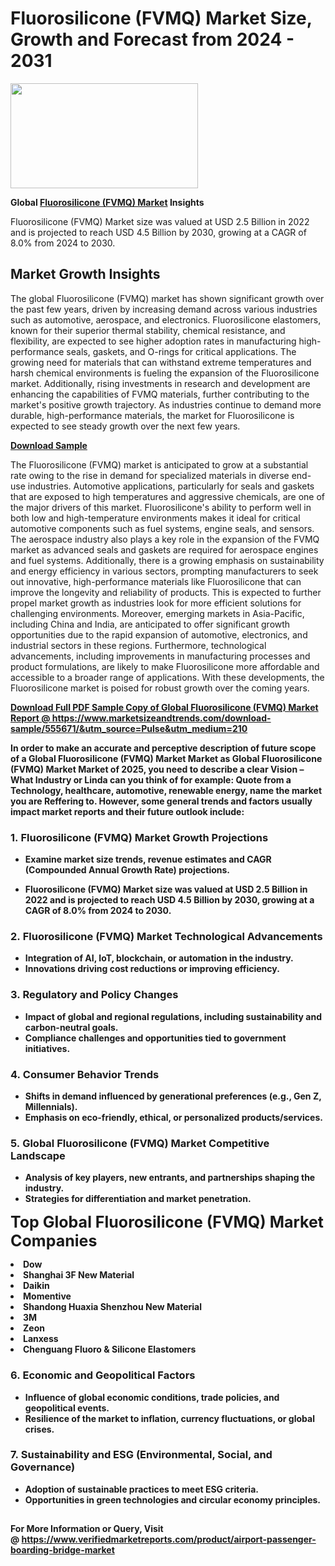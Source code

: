 <H1>Fluorosilicone (FVMQ) Market Size, Growth and Forecast from 2024 - 2031</H1><img class="aligncenter size-medium wp-image-584254" src="https://thirdeyenews.in/wp-content/uploads/2024/09/Global-Market-Research-300x168.jpeg" alt="" width="300" height="168" /><p><strong>Global&nbsp;<a href="https://www.marketsizeandtrends.com/download-sample/555671/&amp;utm_source=Pulse&amp;utm_medium=210">Fluorosilicone (FVMQ) Market</a> Insights</strong></p><p>Fluorosilicone (FVMQ) Market size was valued at USD 2.5 Billion in 2022 and is projected to reach USD 4.5 Billion by 2030, growing at a CAGR of 8.0% from 2024 to 2030.</p><p><h2>Market Growth Insights</h2> <p>The global Fluorosilicone (FVMQ) market has shown significant growth over the past few years, driven by increasing demand across various industries such as automotive, aerospace, and electronics. Fluorosilicone elastomers, known for their superior thermal stability, chemical resistance, and flexibility, are expected to see higher adoption rates in manufacturing high-performance seals, gaskets, and O-rings for critical applications. The growing need for materials that can withstand extreme temperatures and harsh chemical environments is fueling the expansion of the Fluorosilicone market. Additionally, rising investments in research and development are enhancing the capabilities of FVMQ materials, further contributing to the market's positive growth trajectory. As industries continue to demand more durable, high-performance materials, the market for Fluorosilicone is expected to see steady growth over the next few years.</p> <p><strong><a href="#">Download Sample</a></strong></p> <p>The Fluorosilicone (FVMQ) market is anticipated to grow at a substantial rate owing to the rise in demand for specialized materials in diverse end-use industries. Automotive applications, particularly for seals and gaskets that are exposed to high temperatures and aggressive chemicals, are one of the major drivers of this market. Fluorosilicone's ability to perform well in both low and high-temperature environments makes it ideal for critical automotive components such as fuel systems, engine seals, and sensors. The aerospace industry also plays a key role in the expansion of the FVMQ market as advanced seals and gaskets are required for aerospace engines and fuel systems. Additionally, there is a growing emphasis on sustainability and energy efficiency in various sectors, prompting manufacturers to seek out innovative, high-performance materials like Fluorosilicone that can improve the longevity and reliability of products. This is expected to further propel market growth as industries look for more efficient solutions for challenging environments. Moreover, emerging markets in Asia-Pacific, including China and India, are anticipated to offer significant growth opportunities due to the rapid expansion of automotive, electronics, and industrial sectors in these regions. Furthermore, technological advancements, including improvements in manufacturing processes and product formulations, are likely to make Fluorosilicone more affordable and accessible to a broader range of applications. With these developments, the Fluorosilicone market is poised for robust growth over the coming years.</p> <p><strong><a href="#"></p><p><span class=""><strong>Download Full PDF Sample Copy of Global Fluorosilicone (FVMQ) Market Report</strong> @ <a href="https://www.marketsizeandtrends.com/download-sample/555671/&amp;utm_source=Pulse&amp;utm_medium=210" target="_blank">https://www.marketsizeandtrends.com/download-sample/555671/&amp;utm_source=Pulse&amp;utm_medium=210</a></span></p><p>In order to make an accurate and perceptive description of future scope of a Global&nbsp;Fluorosilicone (FVMQ) Market Market as Global&nbsp;Fluorosilicone (FVMQ) Market Market of 2025, you need to describe a clear Vision &ndash; What Industry or Linda can you think of for example: Quote from a Technology, healthcare, automotive, renewable energy, name the market you are Reffering to. However, some general trends and factors usually impact market reports and their future outlook include:</p><h3>1.&nbsp;<strong>Fluorosilicone (FVMQ) Market Growth Projections</strong></h3><ul><li>Examine market size trends, revenue estimates and CAGR (Compounded Annual Growth Rate) projections.</li><li><p>Fluorosilicone (FVMQ) Market size was valued at USD 2.5 Billion in 2022 and is projected to reach USD 4.5 Billion by 2030, growing at a CAGR of 8.0% from 2024 to 2030.</p></li></ul><h3>2.&nbsp;<strong>Fluorosilicone (FVMQ) Market Technological Advancements</strong></h3><ul><li>Integration of AI, IoT, blockchain, or automation in the industry.</li><li>Innovations driving cost reductions or improving efficiency.</li></ul><h3>3.&nbsp;<strong>Regulatory and Policy Changes</strong></h3><ul><li>Impact of global and regional regulations, including sustainability and carbon-neutral goals.</li><li>Compliance challenges and opportunities tied to government initiatives.</li></ul><h3>4.&nbsp;<strong>Consumer Behavior Trends</strong></h3><ul><li>Shifts in demand influenced by generational preferences (e.g., Gen Z, Millennials).</li><li>Emphasis on eco-friendly, ethical, or personalized products/services.</li></ul><h3>5.&nbsp;<strong>Global Fluorosilicone (FVMQ) Market Competitive Landscape</strong></h3><ul><li>Analysis of key players, new entrants, and partnerships shaping the industry.</li><li>Strategies for differentiation and market penetration.</li></ul><p data-pm-slice="1 1 []"><span style="color: inherit; font-family: inherit; font-size: 25px;">Top Global Fluorosilicone (FVMQ) Market Companies</span></p><div class="" data-test-id=""><p><li>Dow</li><li> Shanghai 3F New Material</li><li> Daikin</li><li> Momentive</li><li> Shandong Huaxia Shenzhou New Material</li><li> 3M</li><li> Zeon</li><li> Lanxess</li><li> Chenguang Fluoro & Silicone Elastomers</li></p></div><h3>6.&nbsp;<strong>Economic and Geopolitical Factors</strong></h3><ul><li>Influence of global economic conditions, trade policies, and geopolitical events.</li><li>Resilience of the market to inflation, currency fluctuations, or global crises.</li></ul><h3>7.&nbsp;<strong>Sustainability and ESG (Environmental, Social, and Governance)</strong></h3><ul><li>Adoption of sustainable practices to meet ESG criteria.</li><li>Opportunities in green technologies and circular economy principles.</li></ul><h2><strong style="font-size: 14px;">For More Information or Query, Visit @&nbsp;</strong><a style="background-color: #ffffff; font-size: 14px;" href="https://www.marketsizeandtrends.com/report/fluorosilicone-fvmq-market/" target="_blank">https://www.verifiedmarketreports.com/product/airport-passenger-boarding-bridge-market</a></h2>

